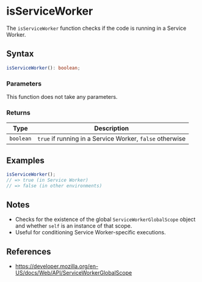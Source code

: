 # isServiceWorker

The `isServiceWorker` function checks if the code is running in a Service Worker.

## Syntax

```typescript
isServiceWorker(): boolean;
```

### Parameters

This function does not take any parameters.

### Returns

| Type       | Description                                         |
| ---------- | --------------------------------------------------- |
| `boolean`  | `true` if running in a Service Worker, `false` otherwise |

## Examples

```typescript
isServiceWorker();
// => true (in Service Worker)
// => false (in other environments)
```

## Notes

* Checks for the existence of the global `ServiceWorkerGlobalScope` object and whether `self` is an instance of that scope.
* Useful for conditioning Service Worker-specific executions.

## References

* https://developer.mozilla.org/en-US/docs/Web/API/ServiceWorkerGlobalScope
